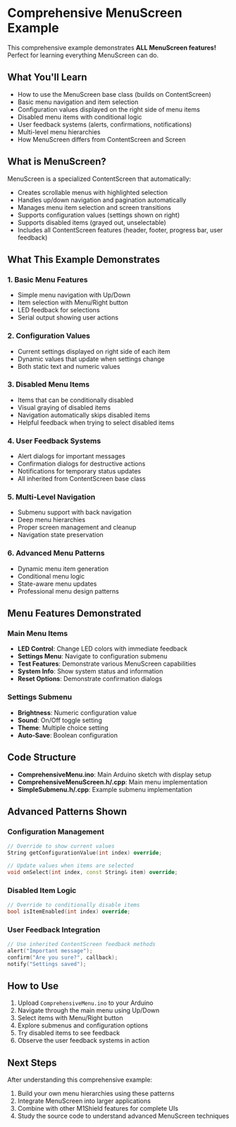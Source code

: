 # Comprehensive MenuScreen Example

This comprehensive example demonstrates **ALL MenuScreen features!** Perfect for learning everything MenuScreen can do.

## What You'll Learn

- How to use the MenuScreen base class (builds on ContentScreen)
- Basic menu navigation and item selection
- Configuration values displayed on the right side of menu items
- Disabled menu items with conditional logic
- User feedback systems (alerts, confirmations, notifications)
- Multi-level menu hierarchies
- How MenuScreen differs from ContentScreen and Screen

## What is MenuScreen?

MenuScreen is a specialized ContentScreen that automatically:

- Creates scrollable menus with highlighted selection
- Handles up/down navigation and pagination automatically
- Manages menu item selection and screen transitions
- Supports configuration values (settings shown on right)
- Supports disabled items (grayed out, unselectable)
- Includes all ContentScreen features (header, footer, progress bar, user feedback)

## What This Example Demonstrates

### 1. Basic Menu Features

- Simple menu navigation with Up/Down
- Item selection with Menu/Right button
- LED feedback for selections
- Serial output showing user actions

### 2. Configuration Values

- Current settings displayed on right side of each item
- Dynamic values that update when settings change
- Both static text and numeric values

### 3. Disabled Menu Items

- Items that can be conditionally disabled
- Visual graying of disabled items
- Navigation automatically skips disabled items
- Helpful feedback when trying to select disabled items

### 4. User Feedback Systems

- Alert dialogs for important messages
- Confirmation dialogs for destructive actions
- Notifications for temporary status updates
- All inherited from ContentScreen base class

### 5. Multi-Level Navigation

- Submenu support with back navigation
- Deep menu hierarchies
- Proper screen management and cleanup
- Navigation state preservation

### 6. Advanced Menu Patterns

- Dynamic menu item generation
- Conditional menu logic
- State-aware menu updates
- Professional menu design patterns

## Menu Features Demonstrated

### Main Menu Items

- **LED Control**: Change LED colors with immediate feedback
- **Settings Menu**: Navigate to configuration submenu
- **Test Features**: Demonstrate various MenuScreen capabilities
- **System Info**: Show system status and information
- **Reset Options**: Demonstrate confirmation dialogs

### Settings Submenu

- **Brightness**: Numeric configuration value
- **Sound**: On/Off toggle setting
- **Theme**: Multiple choice setting
- **Auto-Save**: Boolean configuration

## Code Structure

- **ComprehensiveMenu.ino**: Main Arduino sketch with display setup
- **ComprehensiveMenuScreen.h/.cpp**: Main menu implementation
- **SimpleSubmenu.h/.cpp**: Example submenu implementation

## Advanced Patterns Shown

### Configuration Management

```cpp
// Override to show current values
String getConfigurationValue(int index) override;

// Update values when items are selected
void onSelect(int index, const String& item) override;
```

### Disabled Item Logic

```cpp
// Override to conditionally disable items
bool isItemEnabled(int index) override;
```

### User Feedback Integration

```cpp
// Use inherited ContentScreen feedback methods
alert("Important message");
confirm("Are you sure?", callback);
notify("Settings saved");
```

## How to Use

1. Upload `ComprehensiveMenu.ino` to your Arduino
2. Navigate through the main menu using Up/Down
3. Select items with Menu/Right button
4. Explore submenus and configuration options
5. Try disabled items to see feedback
6. Observe the user feedback systems in action

## Next Steps

After understanding this comprehensive example:

1. Build your own menu hierarchies using these patterns
2. Integrate MenuScreen into larger applications
3. Combine with other M1Shield features for complete UIs
4. Study the source code to understand advanced MenuScreen techniques
